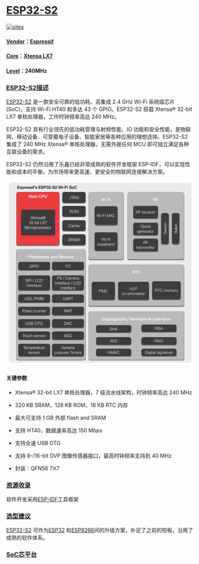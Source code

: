 ﻿# [ESP32-S2](https://github.com/SoCXin/ESP32-S2)

[![sites](http://182.61.61.133/link/resources/SoC.png)](http://www.SoC.Xin)

#### [Vendor](https://github.com/SoCXin/Vendor)：[Espressif](https://www.espressif.com/)
#### [Core](https://github.com/SoCXin/MIPS)：[Xtensa LX7](https://github.com/SoCXin/Tensilica)
#### [Level](https://github.com/SoCXin/Level)：240MHz

### [ESP32-S2描述](https://github.com/SoCXin/ESP32-S2/wiki)

[ESP32-S2](https://github.com/SoCXin/ESP32-S2) 是一款安全可靠的低功耗、高集成 2.4 GHz Wi-Fi 系统级芯片 (SoC)，支持 Wi-Fi HT40 和多达 43 个 GPIO。ESP32-S2 搭载 Xtensa® 32-bit LX7 单核处理器，工作时钟频率高达 240 MHz。

ESP32-S2 具有行业领先的低功耗管理与射频性能、IO 功能和安全性能，是物联网、移动设备、可穿戴电子设备、智能家居等各种应用的理想选择。ESP32-S2 集成了 240 MHz Xtensa® 单核处理器，无需外接任何 MCU 即可独立满足各种互联设备的需求。

ESP32-S2 仍然沿用了乐鑫已经非常成熟的软件开发框架 ESP-IDF，可以实现性能和成本的平衡，为市场带来更高速、更安全的物联网连接解决方案。

[![sites](docs/ESP32-S2.png)](https://www.espressif.com/zh-hans/products/socs/esp32-s2)


#### 关键参数

* Xtensa® 32-bit LX7 单核处理器，7 级流水线架构，时钟频率高达 240 MHz
* 320 KB SRAM，128 KB ROM，16 KB RTC 内存
* 最大可支持 1 GB 外部 flash and SRAM
* 支持 HT40，数据速率高达 150 Mbps
* 支持全速 USB OTG
* 支持 8-/16-bit DVP 图像传感器接口，最高时钟频率支持到 40 MHz

* 封装：QFN56 7⨉7

### [资源收录](https://github.com/SoCXin/ESP32-S2)

软件开发采用[ESP-IDF](https://docs.espressif.com/projects/esp-idf/en/latest/get-started/index.html)工具框架

### [选型建议](https://github.com/SoCXin/ESP32-S2)

[ESP32-S2](https://github.com/SoCXin/ESP32-S2) 可作为[ESP32](https://github.com/SoCXin/ESP32) 和[ESP8266](https://github.com/SoCXin/ESP8266)间的升级方案，补足了之前的短板，沿用了成熟的软件体系。

###  [SoC芯平台](http://www.SoC.Xin)
